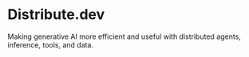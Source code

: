# Distribute.dev

Making generative AI more efficient and useful with distributed agents, inference, tools, and data.
